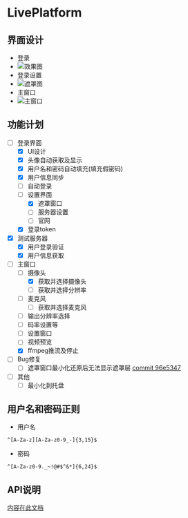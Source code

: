 # LivePlatform

## 界面设计

-   登录  
-   ![效果图](https://i.loli.net/2020/09/27/DtsjhlAfMHndr2q.png)
-   登录设置  
-   ![遮罩图](https://i.loli.net/2020/09/27/nAdxPvT23F5bY64.png)
-   主窗口  
-   ![主窗口](https://i.loli.net/2020/09/28/Ps4RUzmKDl1ZX3w.png)

## 功能计划

-   [ ] 登录界面
    -   [x] UI设计
    -   [x] 头像自动获取及显示
    -   [x] 用户名和密码自动填充(填充假密码)
    -   [x] 用户信息同步
    -   [ ] 自动登录
    -   [ ] 设置界面
        -   [x] 遮罩窗口
        -   [ ] 服务器设置
        -   [ ] 官网
    -   [x] 登录token

-   [x] 测试服务器
    -   [x] 用户登录验证
    -   [x] 用户信息获取
-   [ ] 主窗口
    -   [ ] 摄像头
        -   [x] 获取并选择摄像头
        -   [ ] 获取并选择分辨率
    -   [ ] 麦克风
        -   [ ] 获取并选择麦克风
    -   [ ] 输出分辨率选择
    -   [ ] 码率设置等
    -   [ ] 设置窗口
    -   [ ] 视频预览
    -   [x] ffmpeg推流及停止
-   [ ] Bug修复
    -   [ ] 遮罩窗口最小化还原后无法显示遮罩层 [commit 96e5347](https://github.com/NOPornLivePlatform/LivePlatform/commit/a1393e960577cd6f3df00ff979d7e90c2ef7f899)
-   [ ] 其他
    -   [ ] 最小化到托盘

## 用户名和密码正则

-   用户名

`^[A-Za-z][A-Za-z0-9_-]{3,15}$`

-   密码

`^[A-Za-z0-9._~!@#$^&*]{6,24}$`

## API说明

[内容在此文档](API.md)